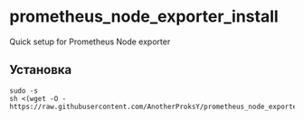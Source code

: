 # prometheus_node_exporter_install
Quick setup for Prometheus Node exporter

## Установка

```shell
sudo -s
sh <(wget -O - https://raw.githubusercontent.com/AnotherProksY/prometheus_node_exporter_install/master/install.sh)
```
